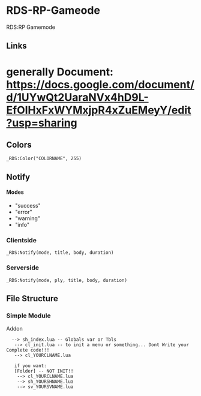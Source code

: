 # RDS-RP-Gameode
RDS:RP Gamemode

## Links
# generally Document: https://docs.google.com/document/d/1UYwQt2UaraNVx4hD9L-EfOIHxFxWYMxjpR4xZuEMeyY/edit?usp=sharing

## Colors
```
_RDS:Color("COLORNAME", 255)
```

## Notify

#### Modes
- "success"
- "error"
- "warning"
- "info"

### Clientside
```
_RDS:Notify(mode, title, body, duration)
```
### Serverside
```
_RDS:Notify(mode, ply, title, body, duration)
```

## File Structure

### Simple Module
Addon
```
  --> sh_index.lua -- Globals var or Tbls
   --> cl_init.lua -- to init a menu or something... Dont Write your Complete code!!!
   --> cl_YOURCLNAME.lua
   
   if you want:
   [Folder] -- NOT INIT!!
    --> cl_YOURCLNAME.lua
    --> sh_YOURSHNAME.lua
    --> sv_YOURSVNAME.lua
```
   
